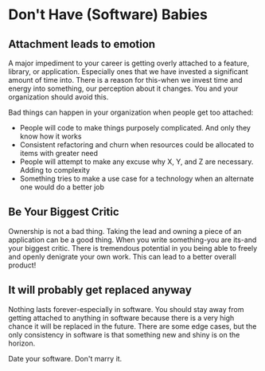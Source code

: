 # Don't Have (Software) Babies

## Attachment leads to emotion

A major impediment to your career is getting overly attached to a feature, library, or application. Especially ones that we have invested a significant amount of time into. There is a reason for this-when we invest time and energy into something, our perception about it changes. You and your organization should avoid this.

Bad things can happen in your organization when people get too attached:

- People will code to make things purposely complicated. And only they know how it works
- Consistent refactoring and churn when resources could be allocated to items with greater need
- People will attempt to make any excuse why X, Y, and Z are necessary. Adding to complexity
- Something tries to make a use case for a technology when an alternate one would do a better job

## Be Your Biggest Critic

Ownership is not a bad thing. Taking the lead and owning a piece of an application can be a good thing. When you write something-you are its-and your biggest critic. There is tremendous potential in you being able to freely and openly denigrate your own work. This can lead to a better overall product!

## It will probably get replaced anyway

Nothing lasts forever-especially in software. You should stay away from getting attached to anything in software because there is a very high chance it will be replaced in the future. There are some edge cases, but the only consistency in software is that something new and shiny is on the horizon.

Date your software. Don't marry it.
